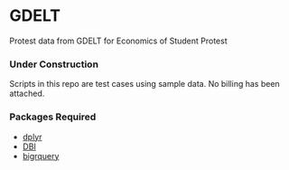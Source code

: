 # GDELT
Protest data from GDELT for Economics of Student Protest

### Under Construction
Scripts in this repo are test cases using sample data. No billing has been attached.

### Packages Required

* [dplyr](https://dplyr.tidyverse.org/)
* [DBI](https://dbi.r-dbi.org/)
* [bigrquery](https://bigrquery.r-dbi.org/)
